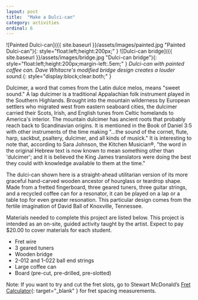 ```yaml
---
layout: post
title:  "Make a Dulci-can"
category: activities
ordinal: 6
---
```



![Painted Dulci-can]({{ site.baseurl }}/assets/images/painted.jpg "Painted Dulci-can"){:
    style="float:left;height:200px;"
}
![Dulci-can bridge]({{ site.baseurl }}/assets/images/bridge.jpg "Dulci-can bridge"){:
    style="float:left;height:200px;margin-left:.5em;"
}
_Dulci-can with painted coffee can. Dave Whitacre's modified bridge design creates a louder sound._{: style="display:block;clear:both;" }

Dulcimer, a word that comes from the Latin dulce melos, means "sweet sound." A
lap dulcimer is a traditional Appalachian folk instrument played in the Southern
Highlands. Brought into the mountain wilderness by European settlers who
migrated west from eastern seaboard cities, the dulcimer carried their Scots,
Irish, and English tunes from Celtic homelands to America's interior. The
mountain dulcimer has ancient roots that probably reach back to Scandinavian
origins. It is mentioned in the Book of Daniel 3:5 with other instruments of the
time making "...the sound of the cornet, flute, harp, sackbut, psaltery,
dulcimer, and all kinds of musick." It is interesting to note that, according to
Sara Johnson, the Kitchen Musician®, "the word in the original Hebrew text is
now known to mean something other than 'dulcimer'; and it is believed the King
James translators were doing the best they could with knowledge available to
them at the time."

The dulci-can shown here is a straight-ahead utilitarian version of its more
graceful hand-carved wooden ancestor of hourglass or teardrop shape. Made from a
fretted fingerboard, three geared tuners, three guitar strings, and a recycled
coffee can for a resonator, it can be played on a lap or a table top for even
greater resonation. This particular design comes from the fertile imagination of
David Ball of Knoxville, Tennessee.

Materials needed to complete this project are listed below. This project is
intended as an on-site, guided activity taught by the artist. Expect to pay
$20.00 to cover materials for each student.

* Fret wire
* 3 geared tuners
* Wooden bridge
* 2-012 and 1-022 ball end strings
* Large coffee can
* Board (pre-cut, pre-drilled, pre-slotted)

Note:
If you want to try and cut the fret slots, go to Stewart McDonald’s
[Fret Calculator](https://www.stewmac.com/FretCalculator.html){: target="_blank" }
for fret spacing measurements.
